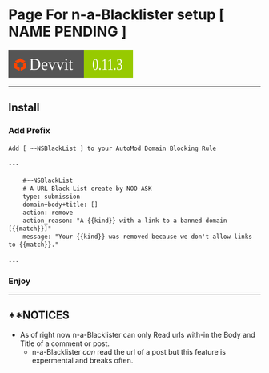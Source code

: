 # Page For n-a-Blacklister setup [ NAME PENDING ] 
![Devvit 0.11.3](https://github.com/Noo4sk/DevvitApps/blob/main/Badge/Devvit_0.11.3.svg)

----
## Install
### Add Prefix
    Add [ ~~NSBlackList ] to your AutoMod Domain Blocking Rule

    ---
    
        #~~NSBlackList
        # A URL Black List create by NOO-ASK
        type: submission
        domain+body+title: []
        action: remove
        action_reason: "A {{kind}} with a link to a banned domain [{{match}}]"
        message: "Your {{kind}} was removed because we don't allow links to {{match}}."
    
    ---
    
### Enjoy

----

## **NOTICES
- As of right now n-a-Blacklister can only Read urls with-in the Body and Title of a comment or post.
    - n-a-Blacklister *can* read the url of a post but this feature is expermental and breaks often.
